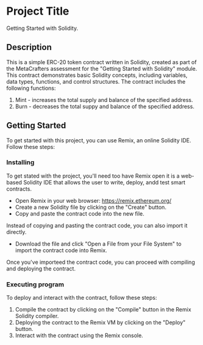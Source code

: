 # Project Title

Getting Started with Solidity.

## Description

This is a simple ERC-20 token contract written in Solidity, created as part of the MetaCrafters assessment for the "Getting Started with Solidity" module. This contract demonstrates basic Solidity concepts, including variables, data types, functions, and control structures. The contract includes the following functions:
1. Mint - increases the total supply and balance of the specified address.
2. Burn - decreases the total suppy and balance of the specified address.

## Getting Started

To get started with this project, you can use Remix, an online Solidity IDE. Follow these steps:

### Installing

To get stated with the project, you'll need too have Remix open it is a web-based Solidity IDE that allows the user to write, deploy, andd test smart contracts.
- Open Remix in your web browser: https://remix.ethereum.org/
- Create a new Solidity file by clicking on the "Create" button.
- Copy and paste the contract code into the new file.

Instead of copying and pasting the contract code, you can also import it directly.
- Download the file and click "Open a File from your File System" to import the contract code into Remix.
  
Once you've importeed the contract code, you can proceed with compiling and deploying the contract.

### Executing program

To deploy and interact with the contract, follow these steps:

1. Compile the contract by clicking on the "Compile" button in the Remix Solidity compiler.
2. Deploying the contract to the Remix VM by clicking on the "Deploy" button.
3. Interact with the contract using the Remix console.

